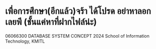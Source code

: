 # เพื่อการศึกษา(อีกแล้ว)จร้า ได้โปรด อย่าหาลอกเลยพี (ชั้นแค่หาที่ฝากไฟล์น่ะ)
06066300 DATABASE SYSTEM CONCEPT 2024
School of Information Technology, KMITL

